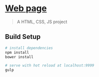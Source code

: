 # [Web page](https://brace99.github.io/test-project/app/index.html)

> A HTML, CSS, JS project

## Build Setup

``` bash
# install dependencies
npm install
bower install

# serve with hot reload at localhost:9999
gulp
```
